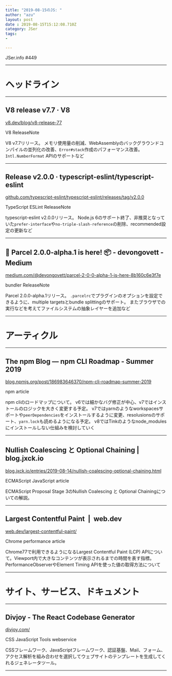 ```yaml
---
title: "2019-08-15のJS: "
author: "azu"
layout: post
date : 2019-08-15T15:12:08.710Z
category: JSer
tags:
-

---
```


JSer.info #449

----

<h1 class="site-genre">ヘッドライン</h1>

----

## V8 release v7.7 · V8
[v8.dev/blog/v8-release-77](https://v8.dev/blog/v8-release-77 "V8 release v7.7 · V8")
<p class="jser-tags jser-tag-icon"><span class="jser-tag">V8</span> <span class="jser-tag">ReleaseNote</span></p>

V8 v7.7リリース。
メモリ使用量の削減、WebAssemblyのバックグラウンドコンパイルの並列化の改善、`Error#stack`作成のパフォーマンス改善。
`Intl.NumberFormat` APIのサポートなど


----

## Release v2.0.0 · typescript-eslint/typescript-eslint
[github.com/typescript-eslint/typescript-eslint/releases/tag/v2.0.0](https://github.com/typescript-eslint/typescript-eslint/releases/tag/v2.0.0 "Release v2.0.0 · typescript-eslint/typescript-eslint")
<p class="jser-tags jser-tag-icon"><span class="jser-tag">TypeScript</span> <span class="jser-tag">ESLint</span> <span class="jser-tag">ReleaseNote</span></p>

typescript-eslint v2.0.0リリース。
Node.js 6のサポート終了、非推奨となっていた`prefer-interface`や`no-triple-slash-reference`の削除、recommended設定の更新など


----

## 🚀 Parcel 2.0.0-alpha.1 is here! 📦 - devongovett - Medium
[medium.com/@devongovett/parcel-2-0-0-alpha-1-is-here-8b160c6e3f7e](https://medium.com/@devongovett/parcel-2-0-0-alpha-1-is-here-8b160c6e3f7e "🚀 Parcel 2.0.0-alpha.1 is here! 📦 - devongovett - Medium")
<p class="jser-tags jser-tag-icon"><span class="jser-tag">bundler</span> <span class="jser-tag">ReleaseNote</span></p>

Parcel 2.0.0-alpha.1リリース。
`.parcelrc`でプラグインのオプションを設定できるように、multiple targetsとbundle splittingのサポート。
またブラウザでの実行などを考えてファイルシステムの抽象レイヤーを追加など


----
<h1 class="site-genre">アーティクル</h1>

----

## The npm Blog — npm CLI Roadmap - Summer 2019
[blog.npmjs.org/post/186983646370/npm-cli-roadmap-summer-2019](https://blog.npmjs.org/post/186983646370/npm-cli-roadmap-summer-2019 "The npm Blog — npm CLI Roadmap - Summer 2019")
<p class="jser-tags jser-tag-icon"><span class="jser-tag">npm</span> <span class="jser-tag">article</span></p>

npm cliのロードマップについて。
v6では細かなバグ修正が中心、v7ではインストールのロジックを大きく変更する予定。
v7ではyarnのようなworkspacesサポートや`peerDependencies`をインストールするように変更、resolusionsのサポート、`yarn.lock`も読めるようになる予定。
v8ではTinkのようなnode_modulesにインストールしない仕組みを検討していく


----

## Nullish Coalescing と Optional Chaining | blog.jxck.io
[blog.jxck.io/entries/2019-08-14/nullish-coalescing-optional-chaining.html](https://blog.jxck.io/entries/2019-08-14/nullish-coalescing-optional-chaining.html "Nullish Coalescing と Optional Chaining | blog.jxck.io")
<p class="jser-tags jser-tag-icon"><span class="jser-tag">ECMAScript</span> <span class="jser-tag">JavaScript</span> <span class="jser-tag">article</span></p>

ECMAScript Proposal Stage 3のNullish Coalescing と Optional Chainingについての解説。


----

## Largest Contentful Paint  |  web.dev
[web.dev/largest-contentful-paint/](https://web.dev/largest-contentful-paint/ "Largest Contentful Paint  |  web.dev")
<p class="jser-tags jser-tag-icon"><span class="jser-tag">Chrome</span> <span class="jser-tag">performance</span> <span class="jser-tag">article</span></p>

Chrome77で利用できるようになるLargest Contentful Paint (LCP) APIについて。Viewport内で大きなコンテンツが表示されるまでの時間を表す指標。
PerformanceObserverやElement Timing APIを使った値の取得方法について


----
<h1 class="site-genre">サイト、サービス、ドキュメント</h1>

----

## Divjoy - The React Codebase Generator
[divjoy.com/](https://divjoy.com/ "Divjoy - The React Codebase Generator")
<p class="jser-tags jser-tag-icon"><span class="jser-tag">CSS</span> <span class="jser-tag">JavaScript</span> <span class="jser-tag">Tools</span> <span class="jser-tag">webservice</span></p>

CSSフレームワーク、JavaScriptフレームワーク、認証基盤、Mail、フォーム、アクセス解析を組み合わせを選択してウェブサイトのテンプレートを生成してくれるジェネレータツール。


----
